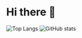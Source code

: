 # Hi there 👋

![Top Langs](https://github-readme-stats.vercel.app/api/top-langs/?username=Ramnck&hide=jupyter%20notebook,css&langs_count=15&theme=monokai&layout=compact)
![GitHub stats](https://github-readme-stats.vercel.app/api?username=Ramnck&show_icons=true&theme=monokai&hide_title=true) 

